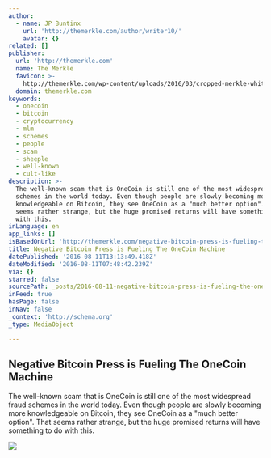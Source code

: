 ```yaml
---
author:
  - name: JP Buntinx
    url: 'http://themerkle.com/author/writer10/'
    avatar: {}
related: []
publisher:
  url: 'http://themerkle.com'
  name: The Merkle
  favicon: >-
    http://themerkle.com/wp-content/uploads/2016/03/cropped-merkle-white-1-192x192.png
  domain: themerkle.com
keywords:
  - onecoin
  - bitcoin
  - cryptocurrency
  - mlm
  - schemes
  - people
  - scam
  - sheeple
  - well-known
  - cult-like
description: >-
  The well-known scam that is OneCoin is still one of the most widespread fraud
  schemes in the world today. Even though people are slowly becoming more
  knowledgeable on Bitcoin, they see OneCoin as a "much better option". That
  seems rather strange, but the huge promised returns will have something to do
  with this.
inLanguage: en
app_links: []
isBasedOnUrl: 'http://themerkle.com/negative-bitcoin-press-is-fueling-the-onecoin-machine/'
title: Negative Bitcoin Press is Fueling The OneCoin Machine
datePublished: '2016-08-11T13:13:49.418Z'
dateModified: '2016-08-11T07:48:42.239Z'
via: {}
starred: false
sourcePath: _posts/2016-08-11-negative-bitcoin-press-is-fueling-the-onecoin-machine.md
inFeed: true
hasPage: false
inNav: false
_context: 'http://schema.org'
_type: MediaObject

---
```

<article style=""><h1>Negative Bitcoin Press is Fueling The OneCoin Machine</h1><p>The well-known scam that is OneCoin is still one of the most widespread fraud schemes in the world today. Even though people are slowly becoming more knowledgeable on Bitcoin, they see OneCoin as a "much better option". That seems rather strange, but the huge promised returns will have something to do with this.</p><img src="http://themerkle.com/wp-content/uploads/2016/08/shutterstock_388624315.jpg" /></article>